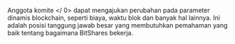 Anggota komite </ 0> dapat mengajukan perubahan pada parameter dinamis blockchain, seperti biaya, waktu blok dan banyak hal lainnya. Ini adalah posisi tanggung jawab besar yang membutuhkan pemahaman yang baik tentang bagaimana BitShares bekerja.</p>